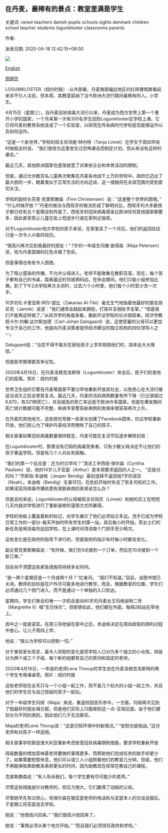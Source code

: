 ## 在丹麦，最稀有的景点：教室里满是学生

关键词: rarest teachers danish pupils schools sights denmark children school teacher students logumkloster classrooms parents

作者: 

发表日期: 2020-04-18 12:42:15+08:00

![](https://www.straitstimes.com/sites/default/files/styles/x_large/public/articles/2020/04/18/nz_denmark_180476.jpg?itok=rtNSNv0l)

[English](In%20Denmark%2C%20the%20rarest%20of%20sights%3A%20Classrooms%20full%20of%20students.md)

[原网页](https://www.straitstimes.com/world/europe/in-denmark-the-rarest-of-sights-classrooms-full-of-students)

LOGUMKLOSTER（纽约时报）-从外部看，丹麦南部偏远地区的红砖建筑群看起来并不引人注目，但本周，其教室容纳了当今欧洲大流行期间最稀有的人。小学生。

4月15日（星期三），自丹麦冠状病毒大流行以来，丹麦成为西方世界上第一个重开小学的国家，一个月来第一次有350名学生回到Logumkloster区学校上课。它已将丹麦的教育系统变成了一个实验室，以研究在传染病时代学校是否能够运作以及如何运作。

“这是一个新世界，”学校的班主任坦妮·林内特（Tanja Linnet）在学生于周四早些时候抵达时说。 “我们曾经为这里发生过恐怖袭击而制定计划，但从来没有这样的袭击。”

最近几天，其他欧洲国家也逐渐放宽了对某些企业和体育活动的限制。

但是，通过允许数百名儿童再次聚集在丹麦各地成千上万的学校中，政府已迈出了最大胆的一步，朝着类似于正常生活的方向迈进，这一措施将在全球范围内受到密切关注。

学校的副校长芬恩·克里斯滕森（Finn Christensen）说：“这是整个世界的困境。” “什么时候开放？”丹麦的做法与西班牙的做法形成了鲜明对比，西班牙的大多数孩子都已经有五个星期没到外面了。西班牙的冠状病毒感染比欧洲任何其他国家都要多，因此甚至禁止儿童在街上短途步行或在家附近锻炼。

对于Logumkloster地方学校的孩子来说，在家里呆了一个月后，他们的返回往往只是一次令人兴奋的经历。

“很高兴再次见到我最好的朋友！” 7岁的一年级生玛雅·彼得森（Maja Petersen）说，他为丹麦国旗的红色点缀了色彩。

但是事情也有些令人困惑。

为了阻止感染的传播，不允许父母进入。老师不能聚集在教职员室。现在，每个孩子都有自己的书桌，距离最近的邻居两码远。在休会期间，他们只能小组参加比赛。到了下午2点学校再次关闭时，过去六个小时里，他们每个小时至少洗一次手。

10岁的扎卡里亚斯·阿尔·提比（Zakarias Al-Tibi）毫无生气地指着他最好的朋友扬尼克（Jannik）说道：“我们通常会跳起来拥抱，打架并互相给予击掌。” “但是我们不能再这样做了。”从经济学的角度来看，重新开设学校的论点很简单。经济学教授卡尔·约翰·达尔斯加德（Carl-Johan Dalsgaard）说，这使受雇的父母可以更加专注于自己的工作，他是向丹麦决策者提供经济建议的独立机构的四位领导人之一。

Dalsgaard说：“当您不得不每天在家给孩子上学并照顾他们时，效率会大大降低。”

但是医学推理更具争议性。



2020年4月16日，在丹麦洛根克洛斯特（Logumkloster）休会后，孩子们检查他们的距离。照片：纽约时报



世界卫生组织已警告丹麦等国家不要过早地重新开放其社会，以免担心在大流行被适当消灭之前会使其复活。最近几天，丹麦的活跃病例数量有所下降（已记录超过6,870，有321例死亡），并且报告的死亡率远低于欧洲许多国家。但是在爆发期间死亡统计数据可能不完整，疾病专家警告新病例的发病率很容易再次上升。

在丹麦的其他地方，这些担忧导致一些家长创建了Facebook团体，抗议学校重新开放，他们担心为了保护丹麦经济而牺牲了自己的孩子。

相关故事如果冠状病毒数量保持稳定，丹麦可能在复活节后逐步解除封锁：

在Logumkloster村，那里没有已知的病毒受害者，只有少数父母决定不让他们的孩子重返学校。但是有几个人对此有抵触。

“我们的第一个反应是：还为时过早吗？”清洁工辛西娅·保尔森（Cynthia Paulsen）说，他的14岁儿子亚瑟（Arthur）是本周要求返回的人之一。 “这是对的吗？”杰斯珀·本迪格（Jesper Bendig）最初选择不返回他7岁的诺亚（Noah）。本迪格（Bendig）无事可归，在危机开始时失去了恢复司机的工作。如果诺亚将病毒传播给患有肾脏疾病的弟弟该怎么办？

但是总的来说，Logumkloster的父母被班主任班尼（Linnet）和她的员工在短短几天内就对学校进行了重新装修的谨慎方式所赢得。

学校的地板上覆盖着新的标记，向学生展示了他们必须站立多远。洗手已成为学校日常工作的一部分-每天开始时所有学生的第一站，其后每小时开始。茶女士们的新任务是用消毒剂巡回学校，在上课时间清洁每个门把手至少两次。

这些变化是在政府的指导下进行的，但是政府的指示有时每小时都会变化。

副主管克里斯滕森说：“有时候，我们在9点接到一个订单，然后在10点接到一个新订单。”

目前尚不清楚这些紧急措施将持续多长时间。

“是一两个星期还是一个月或两个月？”红雀问。 “我们不知道。”目前，该图书馆已关闭。教师的目标是在户外尽可能多地进行教学。而且，根据教室的位置，学生们必须通过几个侧门进入，而不是通过一个单独的入口到达。

星期四，学生们聚会的唯一一次机会是向80岁的丹麦女王玛格丽特二世（Margrethe II）唱“生日快乐”。但即使如此，他们都在外面，每隔2码站在草地上。

其中之一就是诺亚。在周三将他留在家中之后，本迪格决定在周四放假的顺利过程中放心，让儿子周四上学。

他说：“我认为学校可以控制一切。”

对于某些家长而言，最令人欣慰的变化是将学校人口分为多个独立的小仓库。班级分为两个或三个子组，每个新的组都有自己的房间和指定的老师。



2020年4月16日，一年级的老师Lena Thorup的学生坐在丹麦洛根克洛斯特的两个学生专用课桌旁。照片：纽约时报



这些老师现在全天只与一个小组一起工作，而不是几个较大的小组一起工作，并且他们的学生仅与自己班级的孩子一起玩。

对于一年级学生玛娅（Maja）来说，重返校园苦乐参半。一方面，玛娅再次见到了她最好的朋友梅兰妮。但是他们实际上只能做到这一点-互相见面。由于他们被划分为不同的类别，因此他们几乎无法聊天。

Maja的老师Lene Thorup说：“这是已知环境中的新情况。” “安慰也是挑战。”这对老师和对孩子一样适用。

相关故事学校敦促澳大利亚重新考虑放宽冠状病毒限制措施，要求学校重新开放

班级数量的增加意味着老师要做的事情更多，而帮助他们完成任务的助手却更少了。如果需要短暂休息，他们可以请三人小组照看他们的教室几分钟。但是，他们不再能够依靠助教来承担更长的时间，因为助教现在经常在教自己的课程。

克里斯滕森说：“有人告诉我们，每个学生要有尽可能少的老师。”

尽管这些措施是针对教师的，但压力很大，它们赢得了动摇的父母。

尽管她早先有过担心，但保尔森在被亚瑟老师的电话和与亚瑟本人的交谈说服后，于星期三将亚瑟送去学校。

她说：“他很高兴回来。” “我们很高兴他回来了。

她说：“事情必须从某个地方开始。” “而且我们必须信任政府和学校。”